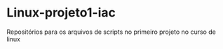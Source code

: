 # Linux-projeto1-iac
Repositórios para os arquivos de scripts no primeiro projeto no curso de linux
